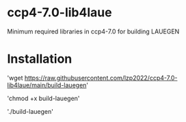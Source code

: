 # ccp4-7.0-lib4laue
Minimum required libraries in ccp4-7.0 for building LAUEGEN

# Installation

'wget https://raw.githubusercontent.com/lzp2022/ccp4-7.0-lib4laue/main/build-lauegen'

'chmod +x build-lauegen'

'./build-lauegen'
